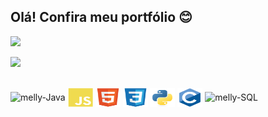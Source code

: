 ## Olá! Confira meu portfólio 😊

<!-- 
[![Anurag's GitHub stats](https://github-readme-stats.vercel.app/api?username=mellygomes&show_icons=true&theme=dracula&bg_color=00000000&include_all_commits=true&show=prs_merged&rank_icon=github)](https://github.com/anuraghazra/github-readme-stats

[![Top Langs](https://github-readme-stats.vercel.app/api/top-langs/?username=mellygomes&langs_count=7&show_icons=true&theme=dracula&bg_color=00000000&layout=compact)](https://github.com/anuraghazra/github-readme-stats)
-->

<!--
**mellygomes/mellygomes** is a ✨ _special_ ✨ repository because its `README.md` (this file) appears on your GitHub profile.

Here are some ideas to get you started:

- 🔭 I’m currently working on ...
- 🌱 I’m currently learning ...
- 👯 I’m looking to collaborate on ...
- 🤔 I’m looking for help with ...
- 💬 Ask me about ...
- 📫 How to reach me: ...
- 😄 Pronouns: ...
- ⚡ Fun fact: ... 
-->
<a href="https://github.com/anuraghazra/github-readme-stats">

<img width="42%" src="https://github-readme-stats.vercel.app/api?username=mellygomes&show_icons=true&theme=dracula&bg_color=00000000&include_all_commits=true&show=prs_merged&rank_icon=github"> </img> 
  <!--&show_icons=true&theme=dracula&bg_color=00000000&include_all_commits=true&show=prs_merged&rank_icon=github)]    (https://github.com/anuraghazra/github-readme-stats"></img> -->

</a>

<a href="https://github.com/anuraghazra/convoychat">

  <img width="42%" src="https://github-readme-stats.vercel.app/api/top-langs/?username=mellygomes&langs_count=7&show_icons=true&theme=dracula&bg_color=00000000&layout=compact"> </img>
</a>  

<div style="display: inline-block"><br>
  <img align="center" alt="melly-Java" height="45" width="50" src="https://cdn.jsdelivr.net/gh/devicons/devicon@latest/icons/java/java-original.svg"">
  <img align="center" alt="melly-Js" height="30" width="40" src="https://raw.githubusercontent.com/devicons/devicon/master/icons/javascript/javascript-plain.svg">
  <img align="center" alt="melly-HTML" height="30" width="40" src="https://raw.githubusercontent.com/devicons/devicon/master/icons/html5/html5-original.svg">
  <img align="center" alt="melly-CSS" height="30" width="40" src="https://raw.githubusercontent.com/devicons/devicon/master/icons/css3/css3-original.svg">
  <img align="center" alt="melly-Python" height="30" width="40" src="https://raw.githubusercontent.com/devicons/devicon/master/icons/python/python-original.svg">
  <img align="center" alt="melly-C" height="30" width="40" src="https://raw.githubusercontent.com/devicons/devicon/master/icons/c/c-original.svg">
  <img align="center" alt="melly-SQL" height="35" width="37" src="https://cdn.jsdelivr.net/gh/devicons/devicon@latest/icons/azuresqldatabase/azuresqldatabase-original.svg">
</div>

##
